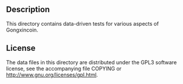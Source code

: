 Description
------------

This directory contains data-driven tests for various aspects of Gongxincoin.

License
--------

The data files in this directory are distributed under the GPL3 software
license, see the accompanying file COPYING or
http://www.gnu.org/licenses/gpl.html.

